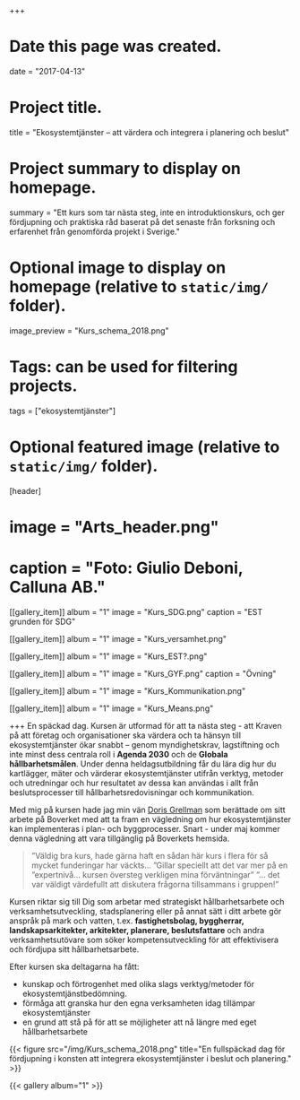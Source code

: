 +++
# Date this page was created.
date = "2017-04-13"

# Project title.
title = "Ekosystemtjänster – att värdera och integrera i planering och beslut"

# Project summary to display on homepage.
summary = "Ett kurs som tar nästa steg, inte en introduktionskurs, och ger fördjupning och praktiska råd baserat på det senaste från forksning och erfarenhet från genomförda projekt i Sverige."

# Optional image to display on homepage (relative to `static/img/` folder).
image_preview = "Kurs_schema_2018.png"

# Tags: can be used for filtering projects.
tags = ["ekosystemtjänster"]

# Optional featured image (relative to `static/img/` folder).
[header]
# image = "Arts_header.png"
# caption = "Foto: Giulio Deboni, Calluna AB."

[[gallery_item]]
album = "1"
image = "Kurs_SDG.png"
caption = "EST grunden för SDG"
    
[[gallery_item]]
album = "1"
image = "Kurs_versamhet.png"

[[gallery_item]]
album = "1"
image = "Kurs_EST?.png"

[[gallery_item]]
album = "1"
image = "Kurs_GYF.png"
caption = "Övning"

[[gallery_item]]
album = "1"
image = "Kurs_Kommunikation.png"

[[gallery_item]]
album = "1"
image = "Kurs_Means.png"



+++
En späckad dag. Kursen är utformad för att ta nästa steg - att
Kraven på att företag och organisationer ska värdera och ta hänsyn till ekosystemtjänster ökar snabbt – genom myndighetskrav, lagstiftning och inte minst dess centrala roll i **Agenda 2030** och de **Globala hållbarhetsmålen**. Under denna heldagsutbildning får du lära dig hur du kartlägger, mäter och värderar ekosystemtjänster utifrån verktyg, metoder och utredningar och hur resultatet av dessa kan användas i allt från beslutsprocesser till hållbarhetsredovisningar och kommunikation.

Med mig på kursen hade jag min vän [Doris Grellman](https://www.linkedin.com/in/doris-grellmann-3140b951/) som berättade om sitt arbete på Boverket med att ta fram en vägledning om hur ekosystemtjänster kan implementeras i plan- och byggprocesser. Snart  - under maj kommer denna vägledning att vara tillgänglig på Boverkets hemsida.

> ”Väldig bra kurs, hade gärna haft en sådan här kurs i flera för så mycket funderingar har väckts…
”Gillar speciellt att det var mer på en ”expertnivå… kursen översteg verkligen mina förväntningar”
”… det var väldigt värdefullt att diskutera frågorna tillsammans i gruppen!”

Kursen riktar sig till Dig som arbetar med strategiskt hållbarhetsarbete och verksamhetsutveckling, stadsplanering eller på annat sätt i ditt arbete gör anspråk på mark och vatten, t.ex. **fastighetsbolag, byggherrar, landskapsarkitekter, arkitekter, planerare, beslutsfattare** och andra verksamhetsutövare som söker kompetensutveckling för att effektivisera och fördjupa sitt hållbarhetsarbete.

Efter kursen ska deltagarna ha fått:

- kunskap och förtrogenhet med olika slags verktyg/metoder för ekosystemtjänstbedömning.
- förmåga att granska hur den egna verksamheten idag tillämpar ekosystemtjänster
- en grund att stå på för att se möjligheter att nå längre med eget hållbarhetsarbete

{{< figure src="/img/Kurs_schema_2018.png" title="En fullspäckad dag för fördjupning i konsten att integrera ekosystemtjänster i beslut och planering." >}}

{{< gallery album="1" >}}
